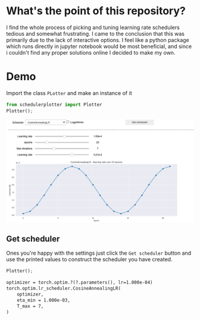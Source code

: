 # What's the point of this repository?
I find the whole process of picking and tuning learning rate schedulers tedious and somewhat frustrating. I came to the conclusion that this was primarily due to the lack of interactive options. I feel like a python package which runs directly in jupyter notebook would be most beneficial, and since i couldn't find any proper solutions online I decided to make my own.  

# Demo
Import the class `PLotter` and make an instance of it


```python
from schedulerplotter import Plotter
Plotter();
```

![png](img/scheduler_image.png)

## Get scheduler
Ones you're happy with the settings just click the `Get scheduler` button and use the printed values to construct the scheduler you have created.


```python
Plotter();
```

    optimizer = torch.optim.?(?.parameters(), lr=1.000e-04)
    torch.optim.lr_scheduler.CosineAnnealingLR(
    	optimizer,
    	eta_min = 1.000e-03,
    	T_max = 7,
    )
    

